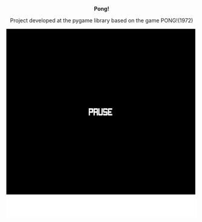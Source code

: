 <p align="center">
<strong>Pong!</strong>

<p align="center">Project developed at the pygame library based on the game PONG!(1972)</p>
 
</p>

<p align="center">
  <img width="599" height="498" src="demo/demo.gif">
</p>



